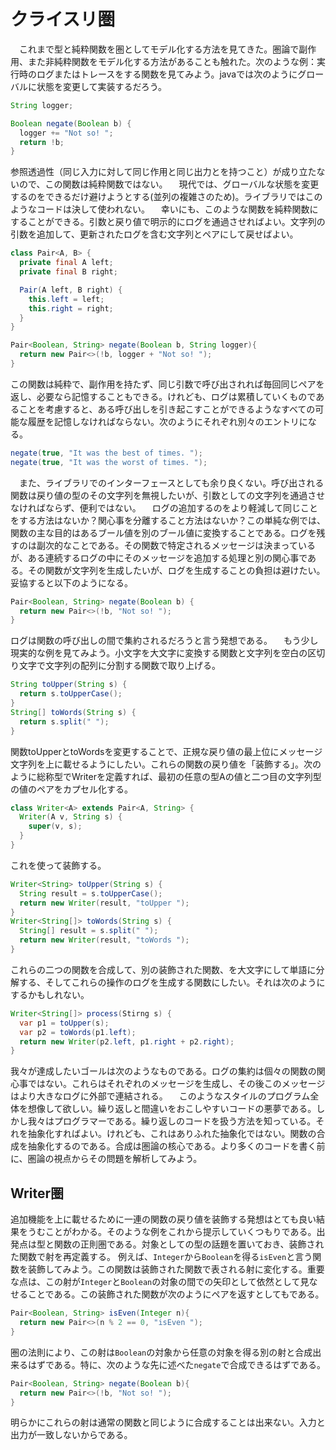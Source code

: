 # クライスリ圏
　これまで型と純粋関数を圏としてモデル化する方法を見てきた。圏論で副作用、また非純粋関数をモデル化する方法があることも触れた。次のような例：実行時のログまたはトレースをする関数を見てみよう。javaでは次のようにグローバルに状態を変更して実装するだろう。
```java
String logger;

Boolean negate(Boolean b) {
  logger += "Not so! ";
  return !b;
}
```
参照透過性（同じ入力に対して同じ作用と同じ出力とを持つこと）が成り立たないので、この関数は純粋関数ではない。
　現代では、グローバルな状態を変更するのをできるだけ避けようとする(並列の複雑さのため)。ライブラリではこのようなコードは決して使われない。
　幸いにも、このような関数を純粋関数にすることができる。引数と戻り値で明示的にログを通過させればよい。文字列の引数を追加して、更新されたログを含む文字列とペアにして戻せばよい。
```java
class Pair<A, B> {
  private final A left;
  private final B right;

  Pair(A left, B right) {
    this.left = left;
    this.right = right;
  }
}

Pair<Boolean, String> negate(Boolean b, String logger){
  return new Pair<>(!b, logger + "Not so! ");
}
```
この関数は純粋で、副作用を持たず、同じ引数で呼び出されれば毎回同じペアを返し、必要なら記憶することもできる。けれども、ログは累積していくものであることを考慮すると、ある呼び出しを引き起こすことができるようなすべての可能な履歴を記憶しなければならない。次のようにそれぞれ別々のエントリになる。
```java
negate(true, "It was the best of times. ");
negate(true, "It was the worst of times. ");
```
　また、ライブラリでのインターフェースとしても余り良くない。呼び出される関数は戻り値の型のその文字列を無視したいが、引数としての文字列を通過させなければならず、便利ではない。
　ログの追加するのをより軽減して同じことをする方法はないか？関心事を分離すること方法はないか？この単純な例では、関数の主な目的はあるブール値を別のブール値に変換することである。ログを残すのは副次的なことである。その関数で特定されるメッセージは決まっているが、ある連続するログの中にそのメッセージを追加する処理と別の関心事である。その関数が文字列を生成したいが、ログを生成することの負担は避けたい。妥協すると以下のようになる。
```java
Pair<Boolean, String> negate(Boolean b) {
  return new Pair<>(!b, "Not so! ");
}
```
ログは関数の呼び出しの間で集約されるだろうと言う発想である。
　もう少し現実的な例を見てみよう。小文字を大文字に変換する関数と文字列を空白の区切り文字で文字列の配列に分割する関数で取り上げる。
```java
String toUpper(String s) {
  return s.toUpperCase();
}
String[] toWords(String s) {
  return s.split(" ");
}
```
関数toUpperとtoWordsを変更することで、正規な戻り値の最上位にメッセージ文字列を上に載せるようにしたい。これらの関数の戻り値を「装飾する」。次のように総称型でWriterを定義すれば、最初の任意の型Aの値と二つ目の文字列型の値のペアをカプセル化する。
```java
class Writer<A> extends Pair<A, String> {
  Writer(A v, String s) {
    super(v, s);
  }
}
```
これを使って装飾する。
```java
Writer<String> toUpper(String s) {
  String result = s.toUpperCase();
  return new Writer(result, "toUpper ");
}
Writer<String[]> toWords(String s) {
  String[] result = s.split(" ");
  return new Writer(result, "toWords ");
}
```
これらの二つの関数を合成して、別の装飾された関数、を大文字にして単語に分解する、そしてこれらの操作のログを生成する関数にしたい。それは次のようにするかもしれない。
```java
Writer<String[]> process(Stirng s) {
  var p1 = toUpper(s);
  var p2 = toWords(p1.left);
  return new Writer(p2.left, p1.right + p2.right);
}
```
我々が達成したいゴールは次のようなものである。ログの集約は個々の関数の関心事ではない。これらはそれぞれのメッセージを生成し、その後このメッセージはより大きなログに外部で連結される。
　このようなスタイルのプログラム全体を想像して欲しい。繰り返しと間違いをおこしやすいコードの悪夢である。しかし我々はプログラマーである。繰り返しのコードを扱う方法を知っている。それを抽象化すればよい。けれども、これはありふれた抽象化ではない。関数の合成を抽象化するのである。合成は圏論の核心である。より多くのコードを書く前に、圏論の視点からその問題を解析してみよう。

## Writer圏
 追加機能を上に載せるために一連の関数の戻り値を装飾する発想はとても良い結果をうむことがわかる。そのような例をこれから提示していくつもりである。出発点は型と関数の正則圏である。対象としての型の話題を置いておき、装飾された関数で射を再定義する。
 例えば、`Integer`から`Boolean`を得る`isEven`と言う関数を装飾してみよう。この関数は装飾された関数で表される射に変化する。重要な点は、この射が`Integer`と`Boolean`の対象の間での矢印として依然として見なせることである。この装飾された関数が次のようにペアを返すとしてもである。
```java
Pair<Boolean, String> isEven(Integer n){
  return new Pair<>(n % 2 == 0, "isEven ");
}
```
圏の法則により、この射は`Boolean`の対象から任意の対象を得る別の射と合成出来るはずである。特に、次のような先に述べた`negate`で合成できるはずである。
```java
Pair<Boolean, String> negate(Boolean b){
  return new Pair<>(!b, "Not so! ");
}
```
明らかにこれらの射は通常の関数と同じように合成することは出来ない。入力と出力が一致しないからである。
